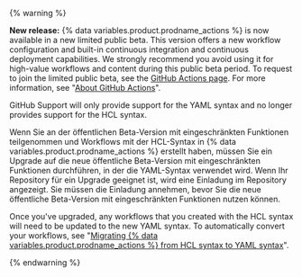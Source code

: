 {% warning %}

**New release:**  {% data variables.product.prodname_actions %} is now available in a new limited public beta. This version offers a new workflow configuration and built-in continuous integration and continuous deployment capabilities. We strongly recommend you avoid using it for high-value workflows and content during this public beta period. To request to join the limited public beta, see the [GitHub Actions page](https://github.com/features/actions). For more information, see "[About GitHub Actions](/articles/about-github-actions)".

GitHub Support will only provide support for the YAML syntax and no longer provides support for the HCL syntax.

Wenn Sie an der öffentlichen Beta-Version mit eingeschränkten Funktionen teilgenommen und Workflows mit der HCL-Syntax in {% data variables.product.prodname_actions %} erstellt haben, müssen Sie ein Upgrade auf die neue öffentliche Beta-Version mit eingeschränkten Funktionen durchführen, in der die YAML-Syntax verwendet wird. Wenn Ihr Repository für ein Upgrade geeignet ist, wird eine Einladung im Repository angezeigt. Sie müssen die Einladung annehmen, bevor Sie die neue öffentliche Beta-Version mit eingeschränkten Funktionen nutzen können.

Once you've upgraded, any workflows that you created with the HCL syntax will need to be updated to the new YAML syntax. To automatically convert your workflows, see "[Migrating {% data variables.product.prodname_actions %} from HCL syntax to YAML syntax](/articles/migrating-github-actions-from-hcl-syntax-to-yaml-syntax)".

{% endwarning %}

